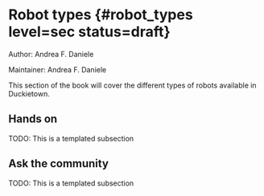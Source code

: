 # Robot types {#robot_types level=sec status=draft}

Author: Andrea F. Daniele

Maintainer: Andrea F. Daniele

This section of the book will cover the different types
of robots available in Duckietown.


<minitoc/>


## Hands on

TODO: This is a templated subsection



## Ask the community

TODO: This is a templated subsection
